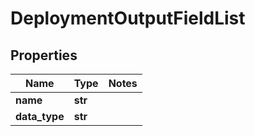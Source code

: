 # DeploymentOutputFieldList

## Properties
Name | Type | Notes
------------ | ------------- | -------------
**name** | **str** | 
**data_type** | **str** | 


